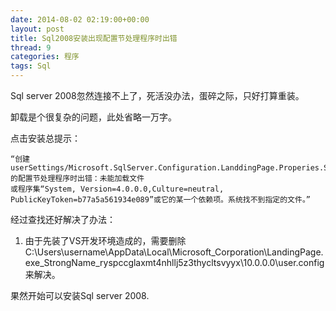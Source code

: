 ```yaml
---
date: 2014-08-02 02:19:00+00:00
layout: post
title: Sql2008安装出现配置节处理程序时出错
thread: 9
categories: 程序
tags: Sql
---
```


Sql server 2008忽然连接不上了，死活没办法，蛋碎之际，只好打算重装。

卸载是个很复杂的问题，此处省略一万字。

点击安装总提示：

```
“创建userSettings/Microsoft.SqlServer.Configuration.LanddingPage.Properies.Settings的配置节处理程序时出错：未能加载文件
或程序集“System, Version=4.0.0.0,Culture=neutral,  PublicKeyToken=b77a5a561934e089”或它的某一个依赖项。系统找不到指定的文件。”
```

经过查找还好解决了办法：

1. 由于先装了VS开发环境造成的，需要删除 C:\Users\username\AppData\Local\Microsoft_Corporation\LandingPage.exe_StrongName_ryspccglaxmt4nhllj5z3thycltsvyyx\10.0.0.0\user.config 来解决。

果然开始可以安装Sql server 2008.



